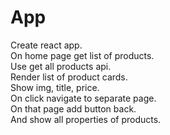 App
===
Create react app.  
On home page get list of products.  
Use get all products api.  
Render list of product cards.  
Show img, title, price.  
On click navigate to separate page.  
On that page add button back.  
And show all properties of products.